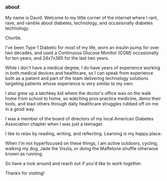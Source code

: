 ### about

My name is David. Welcome to my little corner of the internet where I rant, rave, and ramble about diabetes, technology, and occasionally diabetes technology.

Chortle.

I've been Type 1 Diabetic for most of my life, worn an insulin pump for over two decades, and used a Continuous Glucose Monitor (CGM) occasionally for ten years, and 24x7x365 for the last two years. 

While I don't have a medical degree, I do have years of experience working in both medical devices and healthcare, so I can speak from experience both as a patient and part of the team delivering technology solutions targeting patients whose experience is very similar to my own. 

I also grew up a latchkey kid where the doctor's office was on the walk home from school to home, so watching pros practice medicine, demo their tools, and lead others through daily healthcare struggles rubbed off on me in a good way. 

I was a member of the board of directors of my local American Diabetes Association chapter when I was just a teenager.

I like to relax by reading, writing, and reflecting. Learning is my happy place.

When I'm not hyperfocused on these things, I am active outdoors, cycling, walking my dog, Jade the Viszla, or doing the Maffetone shuffle otherwise known as running.

So have a look around and reach out if you'd like to work together.

Thanks for visiting!
